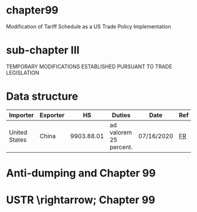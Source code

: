 # chapter99
Modification of Tariff Schedule as a US Trade Policy Implementation

# sub-chapter III
TEMPORARY MODIFICATIONS ESTABLISHED PURSUANT TO TRADE LEGISLATION

# Data structure
| Importer     | Exporter   | HS        | Duties                      | Date      | Ref                 |
|--------------|------------|-----------|-----------------------------|-----------|---------------------|
| United States| China      |9903.88.01 | ad valorem 25 percent.      | 07/16/2020| [FR](https://www.federalregister.gov/documents/2020/07/16/2020-15320/notice-of-product-exclusion-chinas-acts-policies-and-practices-related-to-technology-transfer)|


# Anti-dumping and Chapter 99

# USTR \rightarrow; Chapter 99
